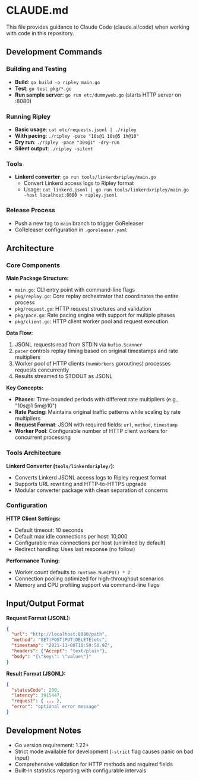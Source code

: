 # CLAUDE.md

This file provides guidance to Claude Code (claude.ai/code) when working with code in this repository.

## Development Commands

### Building and Testing
- **Build**: `go build -o ripley main.go`
- **Test**: `go test pkg/*.go`
- **Run sample server**: `go run etc/dummyweb.go` (starts HTTP server on :8080)

### Running Ripley
- **Basic usage**: `cat etc/requests.jsonl | ./ripley`
- **With pacing**: `./ripley -pace "10s@1 10s@5 1h@10"`
- **Dry run**: `./ripley -pace "30s@1" -dry-run`
- **Silent output**: `./ripley -silent`

### Tools
- **Linkerd converter**: `go run tools/linkerdxripley/main.go`
  - Convert Linkerd access logs to Ripley format
  - Usage: `cat linkerd.jsonl | go run tools/linkerdxripley/main.go -host localhost:8080 > ripley.jsonl`

### Release Process
- Push a new tag to `main` branch to trigger GoReleaser
- GoReleaser configuration in `.goreleaser.yaml`

## Architecture

### Core Components

**Main Package Structure:**
- `main.go`: CLI entry point with command-line flags
- `pkg/replay.go`: Core replay orchestrator that coordinates the entire process
- `pkg/request.go`: HTTP request structures and validation
- `pkg/pace.go`: Rate pacing engine with support for multiple phases
- `pkg/client.go`: HTTP client worker pool and request execution

**Data Flow:**
1. JSONL requests read from STDIN via `bufio.Scanner`
2. `pacer` controls replay timing based on original timestamps and rate multipliers
3. Worker pool of HTTP clients (`numWorkers` goroutines) processes requests concurrently
4. Results streamed to STDOUT as JSONL

**Key Concepts:**
- **Phases**: Time-bounded periods with different rate multipliers (e.g., "10s@1 5m@10")
- **Rate Pacing**: Maintains original traffic patterns while scaling by rate multipliers
- **Request Format**: JSON with required fields: `url`, `method`, `timestamp`
- **Worker Pool**: Configurable number of HTTP client workers for concurrent processing

### Tools Architecture

**Linkerd Converter (`tools/linkerdxripley/`):**
- Converts Linkerd JSONL access logs to Ripley request format
- Supports URL rewriting and HTTP-to-HTTPS upgrade
- Modular converter package with clean separation of concerns

### Configuration

**HTTP Client Settings:**
- Default timeout: 10 seconds
- Default max idle connections per host: 10,000
- Configurable max connections per host (unlimited by default)
- Redirect handling: Uses last response (no follow)

**Performance Tuning:**
- Worker count defaults to `runtime.NumCPU() * 2`
- Connection pooling optimized for high-throughput scenarios
- Memory and CPU profiling support via command-line flags

## Input/Output Format

**Request Format (JSONL):**
```json
{
  "url": "http://localhost:8080/path",
  "method": "GET|POST|PUT|DELETE|etc",
  "timestamp": "2021-11-08T18:59:58.9Z",
  "headers": {"Accept": "text/plain"},
  "body": "{\"key\": \"value\"}"
}
```

**Result Format (JSONL):**
```json
{
  "statusCode": 200,
  "latency": 3915447,
  "request": { ... },
  "error": "optional error message"
}
```

## Development Notes

- Go version requirement: 1.22+
- Strict mode available for development (`-strict` flag causes panic on bad input)
- Comprehensive validation for HTTP methods and required fields
- Built-in statistics reporting with configurable intervals